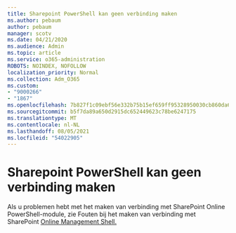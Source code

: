 ```yaml
---
title: Sharepoint PowerShell kan geen verbinding maken
ms.author: pebaum
author: pebaum
manager: scotv
ms.date: 04/21/2020
ms.audience: Admin
ms.topic: article
ms.service: o365-administration
ROBOTS: NOINDEX, NOFOLLOW
localization_priority: Normal
ms.collection: Adm_O365
ms.custom:
- "9000266"
- "1867"
ms.openlocfilehash: 7b827f1c09ebf56e332b75b15ef659ff95328950030cb860da652555efe45f28
ms.sourcegitcommit: b5f7da89a650d2915dc652449623c78be6247175
ms.translationtype: MT
ms.contentlocale: nl-NL
ms.lasthandoff: 08/05/2021
ms.locfileid: "54022905"
---
```

# <a name="sharepoint-powershell-unable-to-connect"></a>Sharepoint PowerShell kan geen verbinding maken

Als u problemen hebt met het maken van verbinding met SharePoint Online PowerShell-module, zie Fouten bij het maken van verbinding met SharePoint [Online Management Shell.](/sharepoint/troubleshoot/administration/errors-connecting-to-management-shell)